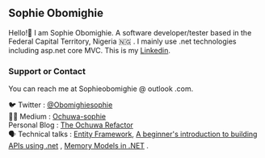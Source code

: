 ## Sophie Obomighie

Hello!🤠
I am Sophie Obomighie. A software developer/tester based in the Federal Capital Territory, Nigeria 🇳🇬 . I mainly use .net technologies including asp.net core MVC. 
This is my [Linkedin](https://www.linkedin.com/in/sophieobomighie/).

### Support or Contact

You can reach me at Sophieobomighie @ outlook .com.

🐦 Twitter : [@Obomighiesophie](https://twitter.com/ObomighieSophie) <br>
✍🏾 Medium : [Ochuwa-sophie](https://medium.com/@ochuwa-sophie) <br>
Personal Blog : [The Ochuwa Refactor](https://theochuwarefactor.wordpress.com/contact/about-ochuwarefactor/) <br>
🗣 Technical talks : [Entity Framework](https://www.youtube.com/watch?v=DMpPobhB514&t=9s), [A beginner's introduction to building APIs using .net](https://www.youtube.com/watch?v=ekezoV4DcNA) , [Memory Models in .NET](https://www.meetup.com/Milton-Keynes-NET-Meetup-Group/events/276199434/) .
